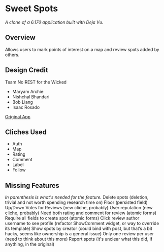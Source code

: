 # Sweet Spots

*A clone of a 6.170 application built with Deja Vu.*

## Overview
Allows users to mark points of interest on a map and review spots added by others.

## Design Credit
Team No REST for the Wicked
- Maryam Archie
- Nishchal Bhandari
- Bob Liang
- Isaac Rosado

[Original App](https://sweet-spots.herokuapp.com/)

## Cliches Used
- Auth
- Map
- Rating
- Comment
- Label
- Follow

## Missing Features
*In parenthesis is what's needed for the feature.*
Delete spots (deletion, trivial and not worth spending research time on)
Floor (persisted field)
Up/Down Votes for Reviews (new cliche, probably)
User reputation (new cliche, probably)
Need both rating and comment for review (atomic forms)
Require all fields to create spot (atomic forms)
Click review author username to see profile (refactor ShowComment widget, or way to override its template)
Show spots by creator (could bind with post, but that’s a bit hacky, seems like ownership is a general issue)
Only one review per user (need to think about this more)
Report spots (it's unclear what this did, if anything, in the original)
